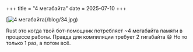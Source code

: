 +++
title = "4 мегабайта"
date = 2025-07-10
+++

[![4 мегабайта(/blog/34.jpg)](/blog/34.jpg)

Rust это когда твой бот-помощник потребляет ~4 мегабайта памяти в процессе работы. Правда для компиляции требует 2 гигабайта 😄 Но то только 1 раз, а потом всё.